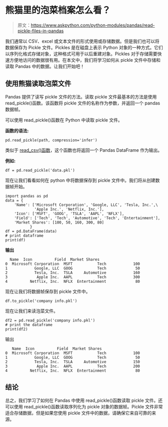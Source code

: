 # 熊猫里的泡菜档案怎么看？

> 原文：<https://www.askpython.com/python-modules/pandas/read-pickle-files-in-pandas>

我们通常以 CSV、excel 或文本文件的形式使用或存储数据。但是我们也可以将数据保存为 Pickle 文件。Pickles 是在磁盘上表示 Python 对象的一种方式。它们以序列化格式存储对象，这种格式可用于以后重建对象。Pickles 对于存储需要快速方便地访问的数据很有用。在本文中，我们将学习如何从 pickle 文件中存储和读取 Pandas 中的数据。让我们开始吧！

## 使用熊猫读取泡菜文件

Pandas 提供了读写 pickle 文件的方法。读取 pickle 文件最基本的方法是使用 read_pickle()函数。该函数将 pickle 文件的名称作为参数，并返回一个 pandas 数据帧。

可以使用 read_pickle()函数在 Python 中读取 pickle 文件。

**函数的语法:**

```
pd.read_pickle(path, compression='infer')

```

类似于 [read_csv()函数](https://www.askpython.com/python-modules/pandas/read-csv-with-delimiters)，这个函数也将返回一个 Pandas DataFrame 作为输出。

**例如:**

```
df = pd.read_pickle('data.pkl')

```

现在让我们看看如何在 python 中将数据保存到 pickle 文件中。我们将从创建数据帧开始。

```
import pandas as pd
data = {
    'Name': ['Microsoft Corporation', 'Google, LLC', 'Tesla, Inc.',\
             'Apple Inc.', 'Netflix, Inc.'],
    'Icon': ['MSFT', 'GOOG', 'TSLA', 'AAPL', 'NFLX'],
    'Field': ['Tech', 'Tech', 'Automotive', 'Tech', 'Entertainment'],
    'Market Shares': [100, 50, 160, 300, 80]
           }
df = pd.DataFrame(data)
# print dataframe
print(df)

```

**输出**

```
  Name  Icon          Field  Market Shares
0  Microsoft Corporation  MSFT           Tech            100
1            Google, LLC  GOOG           Tech             50
2            Tesla, Inc.  TSLA     Automotive            160
3             Apple Inc.  AAPL           Tech            300
4          Netflix, Inc.  NFLX  Entertainment             80

```

现在让我们将数据帧保存到 pickle 文件中。

```
df.to_pickle('company info.pkl')

```

现在让我们来读泡菜文件。

```
df2 = pd.read_pickle('company info.pkl')
# print the dataframe
print(df2)

```

输出

```
   Name  Icon          Field  Market Shares
0  Microsoft Corporation  MSFT           Tech            100
1            Google, LLC  GOOG           Tech             50
2            Tesla, Inc.  TSLA     Automotive            150
3             Apple Inc.  AAPL           Tech            200
4          Netflix, Inc.  NFLX  Entertainment             80

```

## 结论

总之，我们学习了如何在 Pandas 中使用 read_pickle()函数读取 pickle 文件。还可以使用 read_pickle()函数读取序列化为 pickle 对象的数据帧。Pickle 文件非常适合存储数据，但是如果您使用 pickle 文件中的数据，请确保它来自可靠的来源。